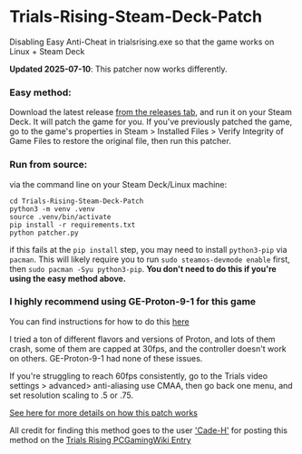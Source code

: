 # Trials-Rising-Steam-Deck-Patch
Disabling Easy Anti-Cheat in trialsrising.exe so that the game works on Linux + Steam Deck

**Updated 2025-07-10**: This patcher now works differently. 
### Easy method:
Download the latest release [from the releases tab](https://github.com/kylefmohr/Trials-Rising-Steam-Deck-Patch/releases), and run it on your Steam Deck. It will patch the game for you. If you've previously patched the game, go to the game's properties in Steam > Installed Files > Verify Integrity of Game Files to restore the original file, then run this patcher.

### Run from source:
via the command line on your Steam Deck/Linux machine:
```git clone https://github.com/kylemohr/Trials-Rising-Steam-Deck-Patch.git
cd Trials-Rising-Steam-Deck-Patch
python3 -m venv .venv
source .venv/bin/activate
pip install -r requirements.txt
python patcher.py
```

if this fails at the `pip install` step, you may need to install `python3-pip` via `pacman`. This will likely require you to run `sudo steamos-devmode enable` first, then `sudo pacman -Syu python3-pip`. **You don't need to do this if you're using the easy method above.**

### I highly recommend using GE-Proton-9-1 for this game
You can find instructions for how to do this [here](https://www.rockpapershotgun.com/how-to-install-proton-ge-on-the-steam-deck)

I tried a ton of different flavors and versions of Proton, and lots of them crash, some of them are capped at 30fps, and the controller doesn't work on others. GE-Proton-9-1 had none of these issues.

If you're struggling to reach 60fps consistently, go to the Trials video settings > advanced> anti-aliasing use CMAA, then go back one menu, and set resolution scaling to .5 or .75.

[See here for more details on how this patch works](https://www.kylemohr.com/Trials-Rising-EasyAntiCheat-Bypass-Analysis)

All credit for finding this method goes to the user ['Cade-H'](https://pcgamingwiki.com/w/index.php?title=Trials_Rising&diff=prev&oldid=1519149) for posting this method on the [Trials Rising PCGamingWiki Entry](https://www.pcgamingwiki.com/wiki/Trials_Rising#Disable_Easy_Anti-Cheat)
